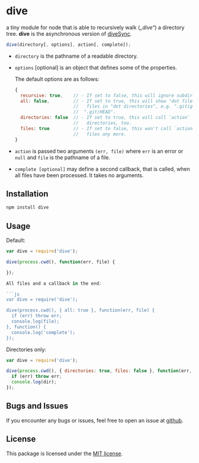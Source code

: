 # dive
a tiny module for node that is able to recursively walk (_„dive“_) a
directory tree. **dive** is the asynchronous version of
[diveSync](//github.com/pvorb/node-diveSync).

```js
dive(directory[, options], action[, complete]);
```

*   `directory` is the pathname of a readable directory.
*   `options` [optional] is an object that defines some of the properties.

    The default options are as follows:

    ```js
    {
      recursive: true,    // - If set to false, this will ignore subdirectories.
      all: false,         // - If set to true, this will show "dot files" and
                          //   files in "dot directories", e.g. ".gitignore" or
                          //  ".git/HEAD".
      directories: false  // - If set to true, this will call `action` on
                          //   directories, too.
      files: true         // - If set to false, this won't call `action` on
                          //   files any more.
    }
    ```
*   `action` is passed two arguments `(err, file)` where `err` is an error or
    `null` and `file` is the pathname of a file.
*   `complete [optional]` may define a second callback, that is called, when all
    files have been processed. It takes no arguments.

## Installation

```bash
npm install dive
```

## Usage

Default:

```js
var dive = require('dive');

dive(process.cwd(), function(err, file) {

});

All files and a callback in the end:

```js
var dive = require('dive');

dive(process.cwd(), { all: true }, function(err, file) {
  if (err) throw err;
  console.log(file);
}, function() {
  console.log('complete');
});
```

Directories only:

```js
var dive = require('dive');

dive(process.cwd(), { directories: true, files: false }, function(err, dir) {
  if (err) throw err;
  console.log(dir);
});
```

## Bugs and Issues

If you encounter any bugs or issues, feel free to open an issue at
[github](//github.com/pvorb/node-dive/issues).

## License

This package is licensed under the
[MIT license](http://vorb.de/license/mit.html).
